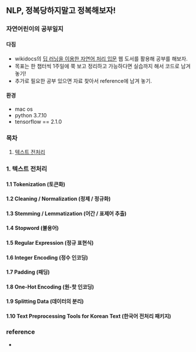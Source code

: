 ## NLP, 정복당하지말고 정복해보자!
### 자연어린이의 공부일지

#### 다짐
- wikidocs의 [딥 러닝을 이용한 자연어 처리 입문](https://wikidocs.net/book/2155) 웹 도서를 활용해 공부를 해보자.
- 목표는 한 챕터씩 1주일에 쭉 보고 정리하고 가능하다면 실습까지 해서 코드로 남겨 놓기!
- 추가로 필요한 공부 있으면 자료 찾아서 reference에 남겨 놓기.

#### 환경
- mac os
- python 3.7.10
- tensorflow == 2.1.0

### 목차
1. [텍스트 전처리](#1-텍스트-전처리)



### 1. 텍스트 전처리

#### 1.1 Tokenization (토큰화)

#### 1.2 Cleaning / Normalization (정제 / 정규화)

#### 1.3 Stemming / Lemmatization (어간 / 표제어 추출)

#### 1.4 Stopword (불용어)

#### 1.5 Regular Expression (정규 표현식)

#### 1.6 Integer Encoding (정수 인코딩)

#### 1.7 Padding (패딩)

#### 1.8 One-Hot Encoding (원-핫 인코딩)

#### 1.9 Splitting Data (데이터의 분리)

#### 1.10 Text Preprocessing Tools for Korean Text (한국어 전처리 패키지)


### reference
- 
